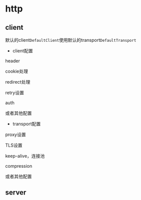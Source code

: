 # http

## client

默认的client`DefaultClient`使用默认的transport`DefaultTransport`

- client配置

header

cookie处理

redirect处理

retry设置

auth

或者其他配置

- transport配置

proxy设置

TLS设置

keep-alive，连接池

compression

或者其他配置

## server

